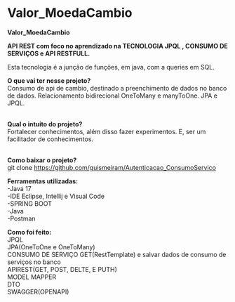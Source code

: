 # Valor_MoedaCambio
<b>Valor_MoedaCambio</b>

<b>API REST com foco no aprendizado na TECNOLOGIA JPQL , CONSUMO DE SERVIÇOS e API RESTFULL.</b><br>

Esta tecnologia é a junção de funções, em java, com a queries em SQL.<br>

<b>O que vai ter nesse projeto?</b><br>
Consumo de api de cambio, destinado a preenchimento de dados no banco de dados. Relacionamento bidirecional OneToMany e manyToOne. JPA e JPQL.<br><br>

<b>Qual o intuito do projeto?</b><br>
Fortalecer conhecimentos, além disso fazer experimentos. E, ser um facilitador de conhecimentos.<br><br>

<b>Como baixar o projeto?</b><br>
git clone https://github.com/guismeiram/Autenticacao_ConsumoServico

<b>Ferramentas utilizadas:</b><br>
-Java 17<br>
-IDE Eclipse, Intellij e Visual Code<br>
-SPRING BOOT<br>
-Java<br>
-Postman

<b>Como foi feito:</b><br>
JPQL<br>
JPA(OneToOne e OneToMany)<br>
CONSUMO DE SERVIÇO GET(RestTemplate) e salvar dados de consumo de serviços no banco<br>
APIREST(GET, POST, DELTE, E PUTH)<br>
MODEL MAPPER<br>
DTO<br>
SWAGGER(OPENAPI)
